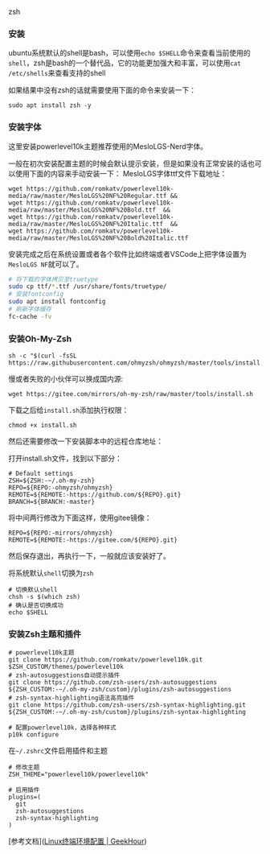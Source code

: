 zsh

### 安装

ubuntu系统默认的shell是bash，可以使用`echo $SHELL`命令来查看当前使用的`shell`，zsh是bash的一个替代品，它的功能更加强大和丰富，可以使用`cat /etc/shells`来查看支持的shell

如果结果中没有zsh的话就需要使用下面的命令来安装一下：

```shell
sudo apt install zsh -y
```

### 安装字体

这里安装powerlevel10k主题推荐使用的MesloLGS-Nerd字体。

一般在初次安装配置主题的时候会默认提示安装，但是如果没有正常安装的话也可以使用下面的内容来手动安装一下：
MesloLGS字体ttf文件下载地址：

```shell
wget https://github.com/romkatv/powerlevel10k-media/raw/master/MesloLGS%20NF%20Regular.ttf &&
wget https://github.com/romkatv/powerlevel10k-media/raw/master/MesloLGS%20NF%20Bold.ttf  &&
wget https://github.com/romkatv/powerlevel10k-media/raw/master/MesloLGS%20NF%20Italic.ttf  &&
wget https://github.com/romkatv/powerlevel10k-media/raw/master/MesloLGS%20NF%20Bold%20Italic.ttf
```

安装完成之后在系统设置或者各个软件比如终端或者VSCode上把字体设置为`MesloLGS NF`就可以了。

```bash
# 将下载的字体拷贝至truetype
sudo cp ttf/*.ttf /usr/share/fonts/truetype/
# 安装fontconfig
sudo apt install fontconfig
# 刷新字体缓存
fc-cache -fv
```

### 安装Oh-My-Zsh

```shell
sh -c "$(curl -fsSL https://raw.githubusercontent.com/ohmyzsh/ohmyzsh/master/tools/install.sh)"
```

慢或者失败的小伙伴可以换成国内源:

```shell
wget https://gitee.com/mirrors/oh-my-zsh/raw/master/tools/install.sh
```

下载之后给`install.sh`添加执行权限：

```shell
chmod +x install.sh
```

然后还需要修改一下安装脚本中的远程仓库地址：

打开install.sh文件，找到以下部分：

```shell
# Default settings
ZSH=${ZSH:-~/.oh-my-zsh}
REPO=${REPO:-ohmyzsh/ohmyzsh}
REMOTE=${REMOTE:-https://github.com/${REPO}.git}
BRANCH=${BRANCH:-master}
```

将中间两行修改为下面这样，使用gitee镜像：

```shell
REPO=${REPO:-mirrors/ohmyzsh}
REMOTE=${REMOTE:-https://gitee.com/${REPO}.git}
```

然后保存退出，再执行一下，一般就应该安装好了。

将系统默认`shell`切换为`zsh`

```shell
# 切换默认shell
chsh -s $(which zsh)
# 确认是否切换成功
echo $SHELL
```

### 安装Zsh主题和插件

```shell
# powerlevel10k主题
git clone https://github.com/romkatv/powerlevel10k.git $ZSH_CUSTOM/themes/powerlevel10k
# zsh-autosuggestions自动提示插件
git clone https://github.com/zsh-users/zsh-autosuggestions ${ZSH_CUSTOM:-~/.oh-my-zsh/custom}/plugins/zsh-autosuggestions
# zsh-syntax-highlighting语法高亮插件
git clone https://github.com/zsh-users/zsh-syntax-highlighting.git ${ZSH_CUSTOM:-~/.oh-my-zsh/custom}/plugins/zsh-syntax-highlighting

# 配置powerlevel10k，选择各种样式
p10k configure
```

在`~/.zshrc`文件启用插件和主题

```shell
# 修改主题
ZSH_THEME="powerlevel10k/powerlevel10k"

# 启用插件
plugins=(
  git
  zsh-autosuggestions
  zsh-syntax-highlighting
)
```

[参考文档]([Linux终端环境配置 | GeekHour](https://www.geekhour.net/2023/10/21/linux-terminal/))

